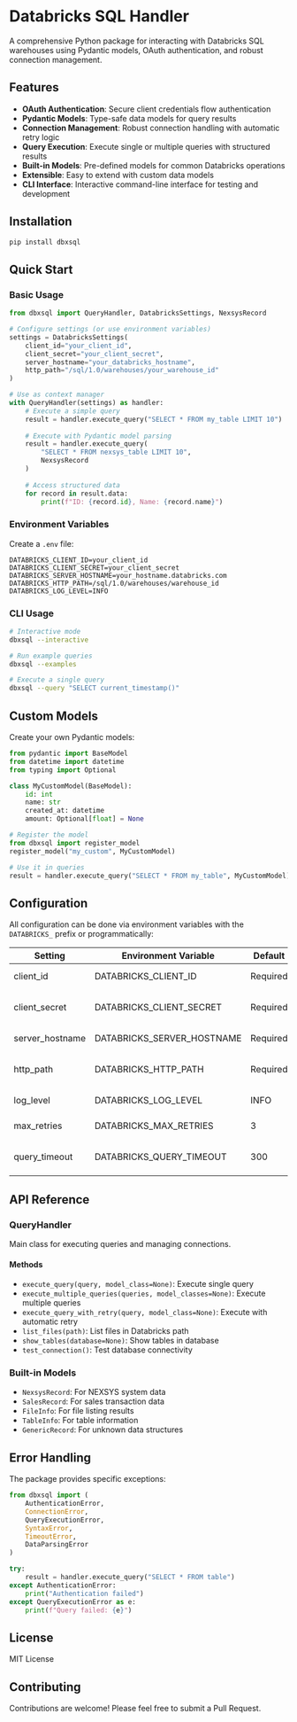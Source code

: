 # Databricks SQL Handler

A comprehensive Python package for interacting with Databricks SQL warehouses using Pydantic models, OAuth authentication, and robust connection management.

## Features

- **OAuth Authentication**: Secure client credentials flow authentication
- **Pydantic Models**: Type-safe data models for query results
- **Connection Management**: Robust connection handling with automatic retry logic
- **Query Execution**: Execute single or multiple queries with structured results
- **Built-in Models**: Pre-defined models for common Databricks operations
- **Extensible**: Easy to extend with custom data models
- **CLI Interface**: Interactive command-line interface for testing and development

## Installation

```bash
pip install dbxsql
```

## Quick Start

### Basic Usage

```python
from dbxsql import QueryHandler, DatabricksSettings, NexsysRecord

# Configure settings (or use environment variables)
settings = DatabricksSettings(
    client_id="your_client_id",
    client_secret="your_client_secret", 
    server_hostname="your_databricks_hostname",
    http_path="/sql/1.0/warehouses/your_warehouse_id"
)

# Use as context manager
with QueryHandler(settings) as handler:
    # Execute a simple query
    result = handler.execute_query("SELECT * FROM my_table LIMIT 10")
    
    # Execute with Pydantic model parsing
    result = handler.execute_query(
        "SELECT * FROM nexsys_table LIMIT 10", 
        NexsysRecord
    )
    
    # Access structured data
    for record in result.data:
        print(f"ID: {record.id}, Name: {record.name}")
```

### Environment Variables

Create a `.env` file:

```env
DATABRICKS_CLIENT_ID=your_client_id
DATABRICKS_CLIENT_SECRET=your_client_secret
DATABRICKS_SERVER_HOSTNAME=your_hostname.databricks.com
DATABRICKS_HTTP_PATH=/sql/1.0/warehouses/warehouse_id
DATABRICKS_LOG_LEVEL=INFO
```

### CLI Usage

```bash
# Interactive mode
dbxsql --interactive

# Run example queries
dbxsql --examples

# Execute a single query
dbxsql --query "SELECT current_timestamp()"
```

## Custom Models

Create your own Pydantic models:

```python
from pydantic import BaseModel
from datetime import datetime
from typing import Optional

class MyCustomModel(BaseModel):
    id: int
    name: str
    created_at: datetime
    amount: Optional[float] = None

# Register the model
from dbxsql import register_model
register_model("my_custom", MyCustomModel)

# Use it in queries
result = handler.execute_query("SELECT * FROM my_table", MyCustomModel)
```

## Configuration

All configuration can be done via environment variables with the `DATABRICKS_` prefix or programmatically:

| Setting | Environment Variable | Default | Description |
|---------|---------------------|---------|-------------|
| client_id | DATABRICKS_CLIENT_ID | Required | OAuth client ID |
| client_secret | DATABRICKS_CLIENT_SECRET | Required | OAuth client secret |
| server_hostname | DATABRICKS_SERVER_HOSTNAME | Required | Databricks hostname |
| http_path | DATABRICKS_HTTP_PATH | Required | SQL warehouse HTTP path |
| log_level | DATABRICKS_LOG_LEVEL | INFO | Logging level |
| max_retries | DATABRICKS_MAX_RETRIES | 3 | Query retry attempts |
| query_timeout | DATABRICKS_QUERY_TIMEOUT | 300 | Query timeout (seconds) |

## API Reference

### QueryHandler

Main class for executing queries and managing connections.

#### Methods

- `execute_query(query, model_class=None)`: Execute single query
- `execute_multiple_queries(queries, model_classes=None)`: Execute multiple queries  
- `execute_query_with_retry(query, model_class=None)`: Execute with automatic retry
- `list_files(path)`: List files in Databricks path
- `show_tables(database=None)`: Show tables in database
- `test_connection()`: Test database connectivity

### Built-in Models

- `NexsysRecord`: For NEXSYS system data
- `SalesRecord`: For sales transaction data  
- `FileInfo`: For file listing results
- `TableInfo`: For table information
- `GenericRecord`: For unknown data structures

## Error Handling

The package provides specific exceptions:

```python
from dbxsql import (
    AuthenticationError,
    ConnectionError, 
    QueryExecutionError,
    SyntaxError,
    TimeoutError,
    DataParsingError
)

try:
    result = handler.execute_query("SELECT * FROM table")
except AuthenticationError:
    print("Authentication failed")
except QueryExecutionError as e:
    print(f"Query failed: {e}")
```

## License

MIT License

## Contributing

Contributions are welcome! Please feel free to submit a Pull Request.